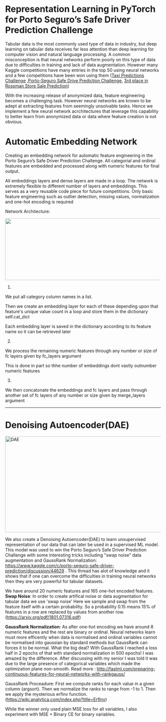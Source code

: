# Representation Learning in PyTorch for Porto Seguro’s Safe Driver Prediction Challenge

Tabular data is the most commonly used type of data in industry, but deep learning on tabular data receives far less attention than deep learning for computer vision and natural language processing. A common misconception is that neural networks perform poorly on this type of data due to difficulties in training and lack of data augmentation. However many Kaggle competitions have many entries in the top 50 using neural networks and a few competitions have been won using them ([Taxi Predictions Challenge](http://blog.kaggle.com/2015/07/27/taxi-trajectory-winners-interview-1st-place-team-🚕/) ,[Porto-Seguro Safe Drive Prediction Challenge](https://www.kaggle.com/c/porto-seguro-safe-driver-prediction/discussion/44629#latest-532540), [3rd place in Rossman Store Sale Prediction](http://blog.kaggle.com/2016/01/22/rossmann-store-sales-winners-interview-3rd-place-cheng-gui/))

With the increasing release of anonymized data, feature engineering becomes a challenging task. However neural networks are known to be adept at extracting features from seemingly unsolvable tasks. Hence we implement a few neural network acrchitectures that leverage this capability to better learn from anonymized data or data where feature creation is not obvious.


# Automatic Embedding Network
Creating an embedding network for automatic feature engineering in the Porto Seguro’s Safe Driver Prediction Challenge.
All categorial and ordinal features are embedded and processed along with numeric features for final output.

All embeddings layers and dense layers are made in a loop. The network is extremely flexible to different number of layers and embeddings. This serves as a very reusable code piece for future competitions. Only basic feature engineering such as outlier detection, missing values, normalization and one-hot encoding is required

Network Architecture:

<img src="https://camo.githubusercontent.com/f8ef85636f11960c7b85d465a9844695480ff37f/68747470733a2f2f6769746875622e636f6d2f7869616f7a686f7577616e672f6b6167676c652d706f72746f2d73656775726f2f7261772f383364373934663664636536333234366165663637323039626635393662646165353466656132322f4a7570797465725f6e6e6d6f64656c2f4a7570797465725f696d6167652f4e4e5f6c617965722e706e67" width="700" height="200">


1)

We put all category column names in a list.

Then we create an embedding layer for each of these depending upon that feature's unique value count in a loop and store them in the dictionary self.cat_dict

Each embedding layer is saved in the dictionary according to its feature name so it can be retrieved later

2)

We process the remaining numeric features through any number or size of fc layers given by fc_layers argument

This is done in part so thhe number of embeddings dont vastly outnumber numeric features

3)

We then concatonate the embeddings and fc layers and pass through another set of fc layers of any number or size given by merge_layers argument


-----
# Denoising Autoencoder(DAE)


<img src="https://github.com/bluesky314/Representation-Learning-Porto-Seguro-s-Safe-Driver-Prediction/blob/master/DAE.png" alt="DAE" width=520 height=311>

We also create a Denoising Autoencoder(DAE) to learn unsupervised representation of our data that can later be used in a supervised ML model. This model was used to win the Porto Seguro’s Safe Driver Prediction Challenge with some interesting tricks including "swap noise" data augmentation and GaussRank Normalization: https://www.kaggle.com/c/porto-seguro-safe-driver-prediction/discussion/44629 . This thread has alot of knowledge and it shows that if one can overcome the difficulties in training neural networks then they are very powerful for tabular datasets.

We have around 20 numeric features and 165 one-hot encoded features. 
**Swap Noise**: In order to create artifical noise or data augmentation for tabular data we use 'swap noise' Here we sample and swap from the feature itself with a certain probability. So a probability 0.15 means 15% of features in a row are replaced by values from another row. (https://arxiv.org/pdf/1801.07316.pdf)
 
**GaussRank Normalization**: As after one-hot encoding we have around 8 numeric features and the rest are binary or ordinal. Neural networks learn must more efficently when data is normalised and ordinal variables cannot be normalised into gaussian by standard methods but GaussRank can forces it to be normal. What the big deal? With GaussRank I reached a loss half in 2 epochs of that with standard normalization in 500 epochs! I was amazed by the difference. After discussing with my senior I was told it was due to the large presence of categorical variables which made the optimization plane non-smooth. 
Read more : http://fastml.com/preparing-continuous-features-for-neural-networks-with-rankgauss/

GaussRank Proceadure:
First we compute ranks for each value in a given column (argsort). 
Then we normalize the ranks to range from -1 to 1. 
Then we apply the mysterious erfinv function. (https://wiki.analytica.com/index.php?title=ErfInv)

While the winner only used plain MSE loss for all variables, I also experiment with MSE + Binary CE for binary variables. 
